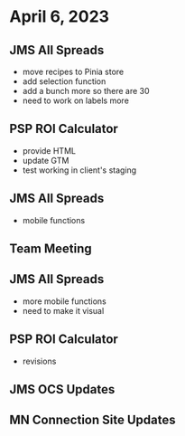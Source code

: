 # April 6, 2023

## JMS All Spreads
- move recipes to Pinia store
- add selection function
- add a bunch more so there are 30
- need to work on labels more

## PSP ROI Calculator
- provide HTML
- update GTM
- test working in client's staging

## JMS All Spreads
- mobile functions

## Team Meeting

## JMS All Spreads
- more mobile functions
- need to make it visual

## PSP ROI Calculator
- revisions

## JMS OCS Updates

## MN Connection Site Updates